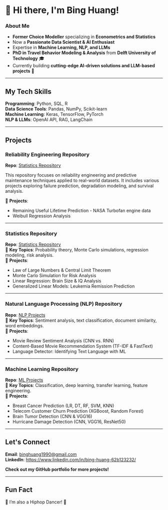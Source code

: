 # 👋 Hi there, I'm **Bing Huang!** 

### **About Me**  

- **Former Choice Modeller** specializing in **Econometrics and Statistics**  
- Now a **Passionate Data Scientist & AI Enthusiast**  
- Expertise in **Machine Learning, NLP, and LLMs**  
- **PhD in Travel Behavior Modeling & Analysis** from **Delft University of Technology** 🎓  
- Currently building **cutting-edge AI-driven solutions and LLM-based projects** 🤖  

---

## **My Tech Skills**  

**Programming**: Python, SQL, R  
**Data Science Tools**: Pandas, NumPy, Scikit-learn  
**Machine Learning**: Keras, TensorFlow, PyTorch  
**NLP & LLMs**: OpenAI API, RAG, LangChain  

---

## **Projects**  

### **Reliability Engineering Repository**  
**Repo**: [Statistics Repository](https://github.com/BingBingBao/Reliability_Projects)   

This repository focuses on reliability engineering and predictive maintenance techniques applied to real-world datasets. It includes various projects exploring failure prediction, degradation modeling, and survival analysis.

🔹 **Projects**:  
   - Remaining Useful Lifetime Prediction - NASA Turbofan engine data
   - Weibull Regression Analysis

---

### **Statistics Repository**  
**Repo**: [Statistics Repository](https://github.com/BingBingBao/Statistics)  
🔹 **Key Topics**: Probability theory, Monte Carlo simulations, regression modeling, risk analysis.  
🔹 **Projects**:  
   - Law of Large Numbers & Central Limit Theorem 
   - Monte Carlo Simulation for Risk Analysis 
   - Linear Regression: Brain Size & IQ Analysis 
   - Generalized Linear Models: Leukemia Remission Prediction

---

### **Natural Language Processing (NLP) Repository**  
**Repo**: [NLP Projects](https://github.com/BingBingBao/NLP_projects)  
🔹 **Key Topics**: Sentiment analysis, text classification, document similarity, word embeddings.  
🔹 **Projects**:  
   - Movie Review Sentiment Analysis (CNN vs. RNN)  
   - Content-Based Movie Recommendation System (TF-IDF & FastText) 
   - Language Detector: Identifying Text Language with ML 

---

### **Machine Learning Repository**  
**Repo**: [ML Projects](https://github.com/BingBingBao/ML_Projects)  
🔹 **Key Topics**: Classification, deep learning, transfer learning, feature engineering.  
🔹 **Projects**:  
   - Breast Cancer Prediction (LR, DT, RF, SVM, KNN) 
   - Telecom Customer Churn Prediction (XGBoost, Random Forest)  
   - Brain Tumor Detection (CNN & VGG16) 
   - Hurricane Damage Detection (CNN, VGG16, ResNet50) 

---

## **Let's Connect**  

**Email**: [binghuang1990@gmail.com](mailto:binghuang1990@gmail.com)  
**LinkedIn**: https://www.linkedin.com/in/bing-huang-62b123232/

**Check out my GitHub portfolio for more projects!**  

---

## **Fun Fact**  

💃 I’m also a Hiphop Dancer! 🕺  
